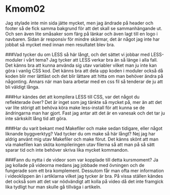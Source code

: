 Kmom02
===============================
Jag stylade inte min sida jätte mycket, men jag ändrade på header och footer så de fick samma bakgrund för att det skall se sammanhängande ut.
Och sen även lite småsaker som färg på länkar och även lagt till en logo i navbaren. Sidan är responsiv för mindre skärmar, det är något jag inte har jobbat så mycket med innan men resultatet blev bra.

###Vad tycker du om LESS så här långt, och det sättet vi jobbar med LESS-moduler i vårt tema?
Jag tycker att LESS verkar bra än så länge i alla fall. Det känns bra att kunna använda sig utav variabler vilket man ju inte kan göra i vanlig CSS kod.
Det känns bra att dela upp koden i moduler också då koden blir mer lättläst och det blir lättare att hitta om man behöver ändra på någonting. Annars när man bara arbetar med en css fil så tenderar de ju att bli väldigt långa.

###Hur kändes det att kompilera LESS till CSS, var det något du reflekterade över?
Det är inget som jag tänkte så mycket på, mer än att det var lite störigt att behöva köra make less-install för att kunna se de ändringarna man har gjort. Fast jag antar att det är en vanesak och det tar ju inte särkskilt lång tid att göra.

###Har du varit bekant med Makefiler och make sedan tidigare, eller något liknande byggverktyg? Vad tycker du om make så här långt?
Nej jag har aldrig använt mig utav Makefiler och make förut. Det känns skönt att man via makefilen kan sköta kompileringen utav filerna så att man på så sätt sparar tid och inte behöver skriva lika mycket kommandon.

###Fann du nytta i de videor som var kopplade till detta kursmoment?
Ja jag kollade på videorna medans jag jobbade med övningen och de fungerade som ett bra komplement. Dessutom får man ofta mer information i videoklippen än i artiklarna vilket jag tycker är bra.
På vissa ställen kändes det också som att det var nödvändigt att kolla på video då det inte framgick lika tydligt hur man skulle gå tillväga i artikeln.
